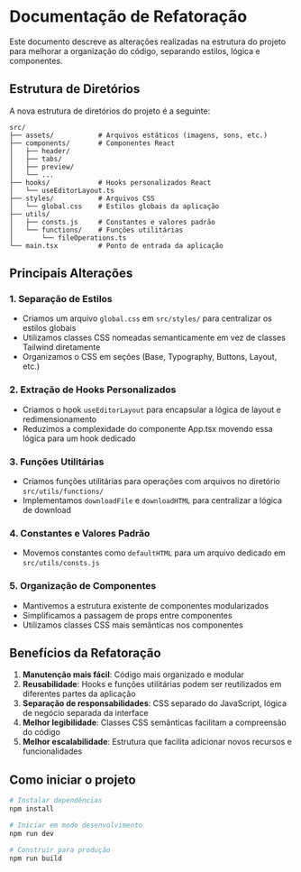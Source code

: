 # Documentação de Refatoração

Este documento descreve as alterações realizadas na estrutura do projeto para melhorar a organização do código, separando estilos, lógica e componentes.

## Estrutura de Diretórios

A nova estrutura de diretórios do projeto é a seguinte:

```
src/
├── assets/           # Arquivos estáticos (imagens, sons, etc.)
├── components/       # Componentes React
│   ├── header/
│   ├── tabs/
│   ├── preview/
│   └── ...
├── hooks/            # Hooks personalizados React
│   └── useEditorLayout.ts
├── styles/           # Arquivos CSS
│   └── global.css    # Estilos globais da aplicação
├── utils/
│   ├── consts.js     # Constantes e valores padrão
│   └── functions/    # Funções utilitárias
│       └── fileOperations.ts
└── main.tsx          # Ponto de entrada da aplicação
```

## Principais Alterações

### 1. Separação de Estilos

- Criamos um arquivo `global.css` em `src/styles/` para centralizar os estilos globais
- Utilizamos classes CSS nomeadas semanticamente em vez de classes Tailwind diretamente
- Organizamos o CSS em seções (Base, Typography, Buttons, Layout, etc.)

### 2. Extração de Hooks Personalizados

- Criamos o hook `useEditorLayout` para encapsular a lógica de layout e redimensionamento
- Reduzimos a complexidade do componente App.tsx movendo essa lógica para um hook dedicado

### 3. Funções Utilitárias

- Criamos funções utilitárias para operações com arquivos no diretório `src/utils/functions/`
- Implementamos `downloadFile` e `downloadHTML` para centralizar a lógica de download

### 4. Constantes e Valores Padrão

- Movemos constantes como `defaultHTML` para um arquivo dedicado em `src/utils/consts.js`

### 5. Organização de Componentes

- Mantivemos a estrutura existente de componentes modularizados
- Simplificamos a passagem de props entre componentes
- Utilizamos classes CSS mais semânticas nos componentes

## Benefícios da Refatoração

1. **Manutenção mais fácil**: Código mais organizado e modular
2. **Reusabilidade**: Hooks e funções utilitárias podem ser reutilizados em diferentes partes da aplicação
3. **Separação de responsabilidades**: CSS separado do JavaScript, lógica de negócio separada da interface
4. **Melhor legibilidade**: Classes CSS semânticas facilitam a compreensão do código
5. **Melhor escalabilidade**: Estrutura que facilita adicionar novos recursos e funcionalidades

## Como iniciar o projeto

```bash
# Instalar dependências
npm install

# Iniciar em modo desenvolvimento
npm run dev

# Construir para produção
npm run build
``` 